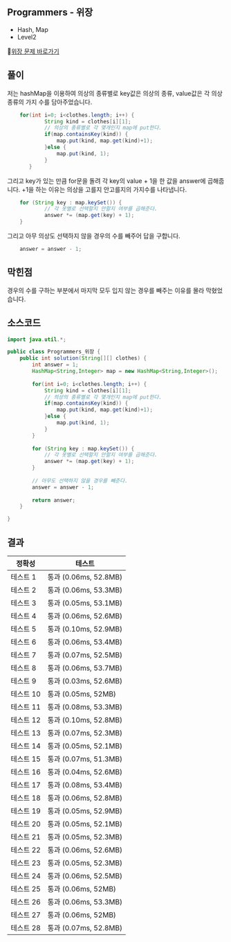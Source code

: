## Programmers - 위장 
- Hash, Map 
- Level2

🔗[위장 문제 바로가기](https://programmers.co.kr/learn/courses/30/lessons/42578)

## 풀이
저는 hashMap을 이용하여 의상의 종류별로 key값은 의상의 종류, value값은 각 의상 종류의 가지 수를 담아주었습니다. 

~~~java
	for(int i=0; i<clothes.length; i++) {
        	String kind = clothes[i][1];
        	// 의상의 종류별로 각 몇개인지 map에 put한다.
        	if(map.containsKey(kind)) {
        		map.put(kind, map.get(kind)+1);
        	}else {
        		map.put(kind, 1);
        	}
       }
~~~

그리고 key가 있는 만큼 for문을 돌려 각 key의 value + 1을 한 값을 answer에 곱해줍니다.
+1을 하는 이유는 의상을 고를지 안고를지의 가지수를 나타냅니다.


~~~java
	for (String key : map.keySet()) {
        	// 각 옷별로 선택할지 안할지 여부를 곱해준다. 
			answer *= (map.get(key) + 1);
	}
~~~


그리고 아무 의상도 선택하지 않을 경우의 수를 빼주어 답을 구합니다.

~~~java
	answer = answer - 1;
~~~

## 막힌점 
경우의 수를 구하는 부분에서 마지막 모두 입지 않는 경우를 빼주는 이유를 몰라 막혔었습니다. 

## 소스코드
~~~java
import java.util.*;

public class Programmers_위장 {
	public int solution(String[][] clothes) {
        int answer = 1;
        HashMap<String,Integer> map = new HashMap<String,Integer>();
        
        for(int i=0; i<clothes.length; i++) {
        	String kind = clothes[i][1];
        	// 의상의 종류별로 각 몇개인지 map에 put한다.
        	if(map.containsKey(kind)) {
        		map.put(kind, map.get(kind)+1);
        	}else {
        		map.put(kind, 1);
        	}
        }
        
        for (String key : map.keySet()) {
        	// 각 옷별로 선택할지 안할지 여부를 곱해준다. 
			answer *= (map.get(key) + 1);
		}
        
        // 아무도 선택하지 않을 경우를 빼준다. 
        answer = answer - 1;
        
        return answer;
    }

}
~~~

## 결과 

| 정확성  | 테스트 |
|----|----|
|테스트 1 |	통과 (0.06ms, 52.8MB)|
|테스트 2 |	통과 (0.06ms, 53.3MB)|
|테스트 3 |	통과 (0.05ms, 53.1MB)|
|테스트 4 |	통과 (0.06ms, 52.6MB)|
|테스트 5 |	통과 (0.10ms, 52.9MB)|
|테스트 6 |	통과 (0.06ms, 53.4MB)|
|테스트 7 |	통과 (0.07ms, 52.5MB)|
|테스트 8 |	통과 (0.06ms, 53.7MB)|
|테스트 9 |	통과 (0.03ms, 52.6MB)|
|테스트 10 |	통과 (0.05ms, 52MB)|
|테스트 11 |	통과 (0.08ms, 53.3MB)|
|테스트 12 |	통과 (0.10ms, 52.8MB)|
|테스트 13 |	통과 (0.07ms, 52.3MB)|
|테스트 14 |	통과 (0.05ms, 52.1MB)|
|테스트 15 |	통과 (0.07ms, 51.3MB)|
|테스트 16 |	통과 (0.04ms, 52.6MB)|
|테스트 17 |	통과 (0.08ms, 53.4MB)|
|테스트 18 |	통과 (0.06ms, 52.8MB)|
|테스트 19 |	통과 (0.05ms, 52.9MB)|
|테스트 20 |	통과 (0.05ms, 52.1MB)|
|테스트 21 |	통과 (0.05ms, 52.3MB)|
|테스트 22 |	통과 (0.06ms, 52.6MB)|
|테스트 23 |	통과 (0.05ms, 52.3MB)|
|테스트 24 |	통과 (0.06ms, 52.5MB)|
|테스트 25 |	통과 (0.06ms, 52MB)|
|테스트 26 |	통과 (0.06ms, 53.3MB)|
|테스트 27 |	통과 (0.06ms, 52MB)|
|테스트 28 |	통과 (0.07ms, 52.8MB)|